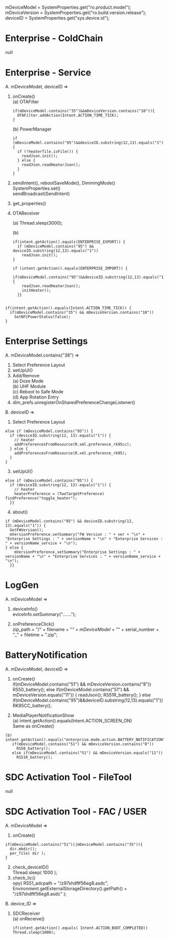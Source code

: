 mDeviceModel = SystemProperties.get("ro.product.model");  
mDeviceVersion = SystemProperties.get("ro.build.version.release");  
deviceID = SystemProperties.get("sys.device.id");  


# Enterprise - ColdChain
null

# Enterprise - Service
A. mDeviceModel, deviceID =>
1. onCreate()  
   (a) OTAFilter
   ```
   if(mDeviceModel.contains("35")&&mDeviceVersion.contains("10")){
     OTAFilter.addAction(Intent.ACTION_TIME_TICK);
   }
   ```

   (b) PowerManager
   ```
   if (mDeviceModel.contains("95")&&deviceID.substring(12,13).equals("1")) {
     if (!heaterfile.isFile()) {
       readJson.init();
     } else {
       readJson.readHeaterJson();
     }
   }
   ```

  2. sendIntent(), rebootSaveMode(), DimmingMode()  
     SystemProperties.set()  
     sendBroadcast(SendIntent)  
  3. get_properties()
  4. OTAReceiver<BroadcastReceiver>
  
      (a) Thread.sleep(3000);

      (b)
     ```
     if(intent.getAction().equals(ENTERPRISE_EXPORT)) {
       if (mDeviceModel.contains("95") && deviceID.substring(12,13).equals("1"))
         readJson.init();
     }
     
     if (intent.getAction().equals(ENTERPRISE_IMPORT)) {
       if(mDeviceModel.contains("95")&&deviceID.substring(12,13).equals("1")){
         readJson.readHeaterJson();
         initHeater();
       }}
   
    if(intent.getAction().equals(Intent.ACTION_TIME_TICK)) {
      if(mDeviceModel.contains("35") && mDeviceVersion.contains("10"))
        SetNFCPowerStatus(false);
    }
 

# Enterprise Settings
A. mDeviceModel.contains("38") =>  
  1. Select Preference Layout
  2. setUpUI()
  3. Add/Remove  
    (a) Doze Mode  
    (b) UHF Module  
    (c) Reboot to Safe Mode  
    (d) App Rotation Entry 
  4. dim_prefs.unregisterOnSharedPreferenceChangeListener()

B. deviceID => 
  1. Select Preference Layout
  ```
  else if (mDeviceModel.contains("95")) {
    if (deviceID.substring(12, 13).equals("1")) { 
      // heater
      addPreferencesFromResource(R.xml.preference_rk95cc);
    } else {
      addPreferencesFromResource(R.xml.preference_rk95);
    }
  }
  ```

  3. setUpUI()  
  ```
  else if (mDeviceModel.contains("95")) {
    if (deviceID.substring(12, 13).equals("1")) {
      // heater
      heaterPreference = (TwoTargetPreference) findPreference("toggle_heater");
    }}
  ```

  4. about()  
  ```
  if (mDeviceModel.contains("95") && deviceID.substring(12, 13).equals("1")) {
    GetFWVersion();
    mVersionPreference.setSummary("FW Version : " + ver + "\n" + "Enterprise Settings : " + versionName + "\n" + "Enterprise Services : " + versionName_service + "\n");
  } else {
      mVersionPreference.setSummary("Enterprise Settings : " + versionName + "\n" + "Enterprise Services : " + versionName_service + "\n");
    }}
  ```

# LogGen
A. mDeviceModel =>  
  1. deviceInfo()  
    eviceInfo.setSummary(".......");

  2. onPreferenceClick()  
     zip_path = "/" + filename + "_" + mDeviceModel + "_" + serial_number + "_" + filetime + ".zip";

# BatteryNotification
A. mDeviceModel, deviceID =>  
  1. onCreate()  
    if(mDeviceModel.contains("51") && mDeviceVersion.contains("8"))
      RS50_battery();
    else if(mDeviceModel.contains("51") && mDeviceVersion.equals("11")) {
      readJson();
      RS51R_battery();
    } else if(mDeviceModel.contains("95")&&deviceID.substring(12,13).equals("1"))
      RK95CC_battery();

  2. MediaPlayerNotificationShow <BroadcastReceiver>  
    (a) intent.getAction().equals(Intent.ACTION_SCREEN_ON)  
      Same as onCreate()  
  
    (b) intent.getAction().equals("enterprise.mode.action.BATTERY_NOTIFICATION")  
       if(mDeviceModel.contains("51") && mDeviceVersion.contains("8"))
         RS50_battery();
       else if(mDeviceModel.contains("51") && mDeviceVersion.equals("11"))
         RS51R_battery();

# SDC Activation Tool - FileTool
null

# SDC Activation Tool - FAC / USER
A. mDeviceModel =>  
  1. onCreate()
  ```
  if(mDeviceModel.contains("51")||mDeviceModel.contains("35")){
    dir.mkdir();
    per_file( dir );
  }
  ```

  2. check_deviceID()  
    Thread.sleep( 1000 );  
  4. check_lic()  
    opy( RS51_adcpath + "/z97shdftf56eg8.asdc", Environment.getExternalStorageDirectory().getPath() + "/z97shdftf56eg8.asdc" );

B. device_ID =>  
  1. SDCReceiver<BroadcastReceiver>  
    (a) onReceive()
      ```  
      if(intent.getAction().equals( Intent.ACTION_BOOT_COMPLETED))
      Thread.sleep(1000);
      ```
